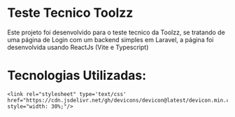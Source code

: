 # Teste Tecnico Toolzz

<p stylee="text-align: center; font-size: 14px">Este projeto foi desenvolvido para o teste tecnico da Toolzz, se tratando de uma página de Login com um backend simples em Laravel, a página foi desenvolvida usando ReactJs (Vite e Typescript)
</p>

<div>
    <h1>Tecnologias Utilizadas:</h1>

    <link rel="stylesheet" type='text/css' href="https://cdn.jsdelivr.net/gh/devicons/devicon@latest/devicon.min.css" style="width: 30%;"/>
</div>